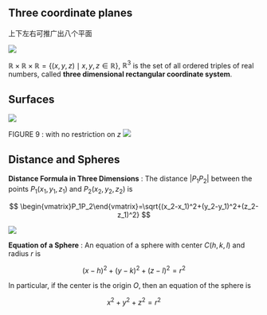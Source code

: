 ## Three coordinate planes
上下左右可推广出八个平面

![](images/Pasted%20image%2020240818194302.png)

$\mathbb{R}\times\mathbb{R}\times\mathbb{R}=\{(x,y,z)\mid x,y,z\in\mathbb{R}\}$, ${\displaystyle \mathbb R^3}$ is the set of all ordered triples of real numbers, called **three dimensional rectangular coordinate system**.



## Surfaces
![](images/Pasted%20image%2020240818195223.png)

FIGURE 9 : with no restriction on $z$
![](images/Pasted%20image%2020240818195342.png)

## Distance and Spheres
**Distance Formula in Three Dimensions** : The distance $\left|P_1P_2\right|$ between the points
$P_{1}(x_{1},y_{1},z_{1})$ and $P_{2}(x_{2},y_{2},z_{2})$ is

$$
\begin{vmatrix}P_1P_2\end{vmatrix}=\sqrt{(x_2-x_1)^2+(y_2-y_1)^2+(z_2-z_1)^2}
$$

![](images/Pasted%20image%2020240818195920.png)

**Equation of a Sphere** : An equation of a sphere with center $C(h,k,l)$ and radius $r$
is

$$
(x-h)^2+(y-k)^2+(z-l)^2=r^2
$$

In particular, if the center is the origin $O$, then an equation of the sphere is

$$
x^2+y^2+z^2=r^2
$$
